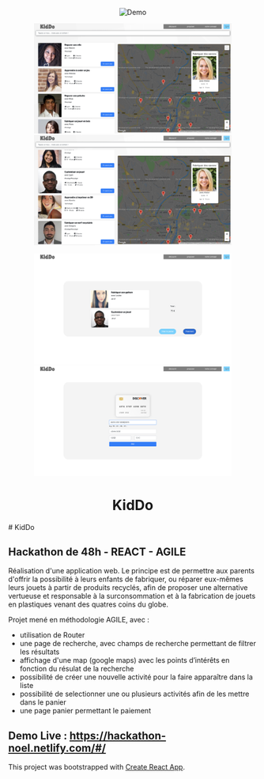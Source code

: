 
<p align="center">
  <img src="public/screenshot1.png" alt="Demo" width="800" />
</p>
<p align="center">
  <img src="public/screenshot2.png" width="400" />
  <img src="public/screenshot3.png" width="400" />
</p>
<p align="center">
  <img src="public/screenshot4.png" width="400" />
  <img src="public/screenshot5.png" width="400" />
</p>

<h1 align="center">KidDo</h1>
# KidDo

## Hackathon de 48h - REACT - AGILE

Réalisation d'une application web. Le principe est de permettre aux parents d'offrir la possibilité à leurs enfants de fabriquer, ou réparer eux-mêmes leurs jouets à partir de produits recyclés, afin de proposer une alternative vertueuse et responsable à la surconsommation et à la fabrication de jouets en plastiques venant des quatres coins du globe.

Projet mené en méthodologie AGILE, avec :

- utilisation de Router
- une page de recherche, avec champs de recherche permettant de filtrer les résultats 
- affichage d'une map (google maps) avec les points d’intérêts en fonction du résulat de la recherche
- possibilité de créer une nouvelle activité pour la faire apparaître dans la liste
- possibilité de selectionner une ou plusieurs activités afin de les mettre dans le panier
- une page panier permettant le paiement 


## Demo Live : https://hackathon-noel.netlify.com/#/



This project was bootstrapped with [Create React App](https://github.com/facebook/create-react-app).

